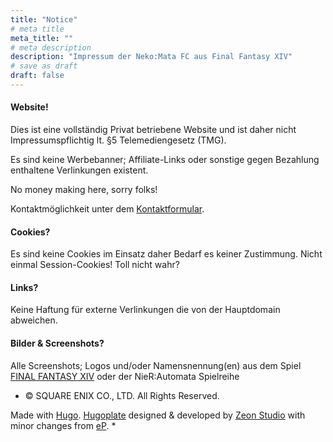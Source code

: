 ```yaml
---
title: "Notice"
# meta title
meta_title: ""
# meta description
description: "Impressum der Neko:Mata FC aus Final Fantasy XIV"
# save as draft
draft: false
---
```


#### Website!

Dies ist eine vollständig Privat betriebene Website und ist daher nicht Impressumspflichtig lt. §5 Telemediengesetz (TMG).

Es sind keine Werbebanner; Affiliate-Links oder sonstige gegen Bezahlung enthaltene Verlinkungen existent.

No money making here, sorry folks!

Kontaktmöglichkeit unter dem [Kontaktformular](/contact).

#### Cookies?

Es sind keine Cookies im Einsatz daher Bedarf es keiner Zustimmung. Nicht einmal Session-Cookies! Toll nicht wahr?

#### Links?

Keine Haftung für externe Verlinkungen die von der Hauptdomain abweichen.

#### Bilder & Screenshots?

Alle Screenshots; Logos und/oder Namensnennung(en) aus dem Spiel [FINAL FANTASY XIV](https://de.finalfantasyxiv.com) oder der NieR:Automata Spielreihe
* © SQUARE ENIX CO., LTD. All Rights Reserved.

Made with [Hugo](https://gohugo.io). [Hugoplate](https://github.com/zeon-studio/hugoplate) designed & developed by [Zeon Studio](https://zeon.studio) with minor changes from [eP](https://electronicping.net).
* 
